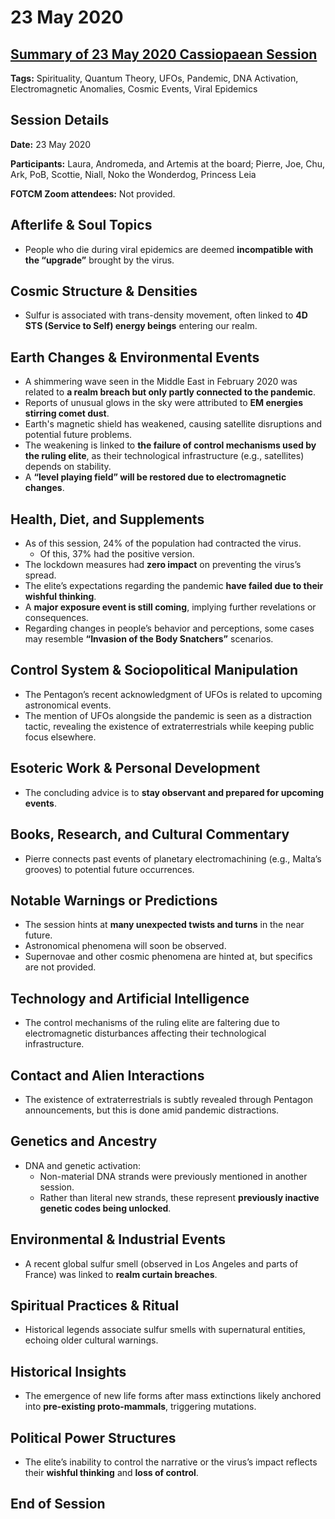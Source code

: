 # 23 May 2020

## [Summary of 23 May 2020 Cassiopaean Session](https://cassiopaea.org/forum/threads/session-23-may-2020.48914/#post-867899)

**Tags:** Spirituality, Quantum Theory, UFOs, Pandemic, DNA Activation, Electromagnetic Anomalies, Cosmic Events, Viral Epidemics

## Session Details

**Date:** 23 May 2020

**Participants:** Laura, Andromeda, and Artemis at the board; Pierre, Joe, Chu, Ark, PoB, Scottie, Niall, Noko the Wonderdog, Princess Leia

**FOTCM Zoom attendees:** Not provided.

## Afterlife & Soul Topics

- People who die during viral epidemics are deemed **incompatible with the “upgrade”** brought by the virus.

## Cosmic Structure & Densities

- Sulfur is associated with trans-density movement, often linked to **4D STS (Service to Self) energy beings** entering our realm.

## Earth Changes & Environmental Events

- A shimmering wave seen in the Middle East in February 2020 was related to **a realm breach but only partly connected to the pandemic**.
- Reports of unusual glows in the sky were attributed to **EM energies stirring comet dust**.
- Earth's magnetic shield has weakened, causing satellite disruptions and potential future problems.
- The weakening is linked to **the failure of control mechanisms used by the ruling elite**, as their technological infrastructure (e.g., satellites) depends on stability.
- A **“level playing field” will be restored due to electromagnetic changes**.

## Health, Diet, and Supplements

- As of this session, 24% of the population had contracted the virus.
    - Of this, 37% had the positive version.
- The lockdown measures had **zero impact** on preventing the virus’s spread.
- The elite’s expectations regarding the pandemic **have failed due to their wishful thinking**.
- A **major exposure event is still coming**, implying further revelations or consequences.
- Regarding changes in people’s behavior and perceptions, some cases may resemble **“Invasion of the Body Snatchers”** scenarios.

## Control System & Sociopolitical Manipulation

- The Pentagon’s recent acknowledgment of UFOs is related to upcoming astronomical events.
- The mention of UFOs alongside the pandemic is seen as a distraction tactic, revealing the existence of extraterrestrials while keeping public focus elsewhere.

## Esoteric Work & Personal Development

- The concluding advice is to **stay observant and prepared for upcoming events**.

## Books, Research, and Cultural Commentary

- Pierre connects past events of planetary electromachining (e.g., Malta’s grooves) to potential future occurrences.

## Notable Warnings or Predictions

- The session hints at **many unexpected twists and turns** in the near future.
- Astronomical phenomena will soon be observed.
- Supernovae and other cosmic phenomena are hinted at, but specifics are not provided.

## Technology and Artificial Intelligence

- The control mechanisms of the ruling elite are faltering due to electromagnetic disturbances affecting their technological infrastructure.

## Contact and Alien Interactions

- The existence of extraterrestrials is subtly revealed through Pentagon announcements, but this is done amid pandemic distractions.

## Genetics and Ancestry

- DNA and genetic activation:
    - Non-material DNA strands were previously mentioned in another session.
    - Rather than literal new strands, these represent **previously inactive genetic codes being unlocked**.

## Environmental & Industrial Events

- A recent global sulfur smell (observed in Los Angeles and parts of France) was linked to **realm curtain breaches**.

## Spiritual Practices & Ritual

- Historical legends associate sulfur smells with supernatural entities, echoing older cultural warnings.

## Historical Insights

- The emergence of new life forms after mass extinctions likely anchored into **pre-existing proto-mammals**, triggering mutations.

## Political Power Structures

- The elite’s inability to control the narrative or the virus’s impact reflects their **wishful thinking** and **loss of control**.

## End of Session